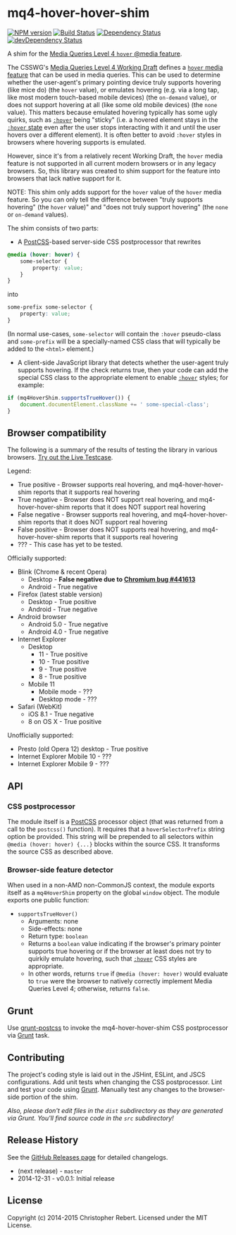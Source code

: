 # mq4-hover-hover-shim
[![NPM version](https://badge.fury.io/js/mq4-hover-hover-shim.svg)](http://badge.fury.io/js/mq4-hover-hover-shim)
[![Build Status](https://img.shields.io/travis/cvrebert/mq4-hover-hover-shim/master.svg)](https://travis-ci.org/cvrebert/mq4-hover-hover-shim)
[![Dependency Status](https://david-dm.org/cvrebert/mq4-hover-hover-shim.svg)](https://david-dm.org/cvrebert/mq4-hover-hover-shim)
[![devDependency Status](https://david-dm.org/cvrebert/mq4-hover-hover-shim/dev-status.svg)](https://david-dm.org/cvrebert/mq4-hover-hover-shim#info=devDependencies)

A shim for the [Media Queries Level 4 `hover` @media feature](http://drafts.csswg.org/mediaqueries/#hover).

The CSSWG's [Media Queries Level 4 Working Draft](http://drafts.csswg.org/mediaqueries/) defines a [`hover` media feature](https://developer.mozilla.org/en-US/docs/Web/CSS/@media/hover) that can be used in media queries. This can be used to determine whether the user-agent's primary pointing device truly supports hovering (like mice do) (the `hover` value), or emulates hovering (e.g. via a long tap, like most modern touch-based mobile devices) (the `on-demand` value), or does not support hovering at all (like some old mobile devices) (the `none` value). This matters because emulated hovering typically has some ugly quirks, such as [`:hover`](hover-pseudo) being "sticky" (i.e. a hovered element stays in the [`:hover` state](hover-pseudo) even after the user stops interacting with it and until the user hovers over a different element). It is often better to avoid `:hover` styles in browsers where hovering supports is emulated.

However, since it's from a relatively recent Working Draft, the `hover` media feature is not supported in all current modern browsers or in any legacy browsers. So, this library was created to shim support for the feature into browsers that lack native support for it.

NOTE: This shim only adds support for the `hover` value of the `hover` media feature. So you can only tell the difference between "truly supports hovering" (the `hover` value)" and "does not truly support hovering" (the `none` or `on-demand` values).

The shim consists of two parts:
* A [PostCSS](https://github.com/postcss/postcss)-based server-side CSS postprocessor that rewrites
```css
@media (hover: hover) {
    some-selector {
        property: value;
    }
}
```
into
```css
some-prefix some-selector {
    property: value;
}
```
(In normal use-cases, `some-selector` will contain the `:hover` pseudo-class and `some-prefix` will be a specially-named CSS class that will typically be added to the `<html>` element.)
* A client-side JavaScript library that detects whether the user-agent truly supports hovering. If the check returns true, then your code can add the special CSS class to the appropriate element to enable [`:hover`](hover-pseudo) styles; for example:
```js
if (mq4HoverShim.supportsTrueHover()) {
    document.documentElement.className += ' some-special-class';
}
```

[hover-pseudo]: https://developer.mozilla.org/en-US/docs/Web/CSS/:hover

## Browser compatibility

The following is a summary of the results of testing the library in various browsers. [Try out the Live Testcase](http://jsfiddle.net/cvrhulu/5vszkpmg/).

Legend:
* True positive - Browser supports real hovering, and mq4-hover-hover-shim reports that it supports real hovering
* True negative - Browser does NOT support real hovering, and mq4-hover-hover-shim reports that it does NOT support real hovering
* False negative - Browser supports real hovering, and mq4-hover-hover-shim reports that it does NOT support real hovering
* False positive - Browser does NOT supports real hovering, and mq4-hover-hover-shim reports that it supports real hovering
* ??? - This case has yet to be tested.

Officially supported:
* Blink (Chrome & recent Opera)
  * Desktop - **False negative due to [Chromium bug #441613](http://crbug.com/441613)**
  * Android - True negative
* Firefox (latest stable version)
  * Desktop - True positive
  * Android - True negative
* Android browser
  * Android 5.0 - True negative
  * Android 4.0 - True negative
* Internet Explorer
  * Desktop
    * 11 - True positive
    * 10 - True positive
    * 9 - True positive
    * 8 - True positive
  * Mobile 11
    * Mobile mode - ???
    * Desktop mode - ???
* Safari (WebKit)
  * iOS 8.1 - True negative
  * 8 on OS X - True positive

Unofficially supported:
* Presto (old Opera 12) desktop - True positive
* Internet Explorer Mobile 10 - ???
* Internet Explorer Mobile 9 - ???

## API
### CSS postprocessor
The module itself is a [PostCSS](https://github.com/postcss/postcss) processor object (that was returned from a call to the `postcss()` function). It requires that a `hoverSelectorPrefix` string option be provided. This string will be prepended to all selectors within `@media (hover: hover) {...}` blocks within the source CSS. It transforms the source CSS as described above.

### Browser-side feature detector
When used in a non-AMD non-CommonJS context, the module exports itself as a `mq4HoverShim` property on the global `window` object.
The module exports one public function:
* `supportsTrueHover()`
  * Arguments: none
  * Side-effects: none
  * Return type: `boolean`
  * Returns a `boolean` value indicating if the browser's primary pointer supports true hovering or if the browser at least does not try to quirkily emulate hovering, such that [`:hover`](hover-pseudo) CSS styles are appropriate.
  * In other words, returns `true` if `@media (hover: hover)` would evaluate to `true` were the browser to natively correctly implement Media Queries Level 4; otherwise, returns `false`.

## Grunt
Use [grunt-postcss](https://github.com/nDmitry/grunt-postcss) to invoke the mq4-hover-hover-shim CSS postprocessor via [Grunt](http://gruntjs.com/) task.

## Contributing
The project's coding style is laid out in the JSHint, ESLint, and JSCS configurations. Add unit tests when changing the CSS postprocessor. Lint and test your code using [Grunt](http://gruntjs.com/). Manually test any changes to the browser-side portion of the shim.

_Also, please don't edit files in the `dist` subdirectory as they are generated via Grunt. You'll find source code in the `src` subdirectory!_

## Release History
See the [GitHub Releases page](https://github.com/cvrebert/mq4-hover-hover-shim/releases) for detailed changelogs.
* (next release) - `master`
* 2014-12-31 - v0.0.1: Initial release

## License
Copyright (c) 2014-2015 Christopher Rebert. Licensed under the MIT License.
